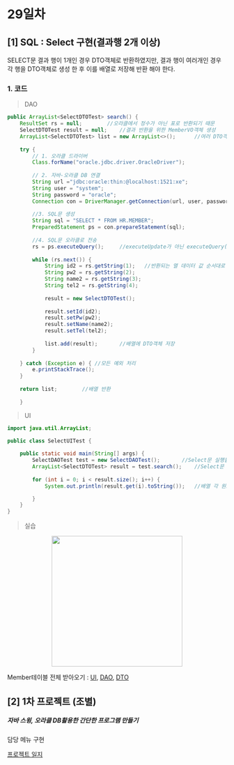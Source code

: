 # 29일차

## [1] SQL : Select 구현(결과행 2개 이상)

SELECT문 결과 행이 1개인 경우 DTO객체로 반환하였지만, 결과 행이 여러개인 경우 각 행을 DTO객체로 생성 한 후 이를 배열로 저장해 반환 해야 한다.

### 1. 코드

>DAO

```java
public ArrayList<SelectDTOTest> search() {
	ResultSet rs = null;		//오라클에서 정수가 아닌 표로 반환되기 때문
	SelectDTOTest result = null;	//결과 반환을 위한 MemberVO객체 생성
	ArrayList<SelectDTOTest> list = new ArrayList<>();		//여러 DTO객체 저장하기 위한 배열
	
	try {
		// 1. 오라클 드라이버
		Class.forName("oracle.jdbc.driver.OracleDriver");
		
    	// 2. 자바-오라클 DB 연결
		String url ="jdbc:oracle:thin:@localhost:1521:xe";
		String user = "system";
		String password = "oracle";
		Connection con = DriverManager.getConnection(url, user, password);
		
		//3. SQL문 생성
		String sql = "SELECT * FROM HR.MEMBER";	
		PreparedStatement ps = con.prepareStatement(sql);
		
		//4. SQL문 오라클로 전송
		rs = ps.executeQuery();		//executeUpdate가 아닌 executeQuery(반환 결과가 정수가 아닌 데이터(표)이기 때문)
		
    	while (rs.next()) {
			String id2 = rs.getString(1);	//반환되는 열 데이터 값 순서대로 받기
			String pw2 = rs.getString(2);
			String name2 = rs.getString(3);
			String tel2 = rs.getString(4);
			
			result = new SelectDTOTest();
				
			result.setId(id2);
			result.setPw(pw2);
			result.setName(name2);
			result.setTel(tel2);
				
			list.add(result);		//배열에 DTO객체 저장
		}
			
	} catch (Exception e) {	//모든 예외 처리
		e.printStackTrace();
	}
		
	return list;		//배열 반환
		
	}
```

>UI

```java
import java.util.ArrayList;

public class SelectUITest {
	
	public static void main(String[] args) {
		SelectDAOTest test = new SelectDAOTest();		//Select문 실행을 위한 DAO객체 생성
		ArrayList<SelectDTOTest> result = test.search();	//Select문 실행 후 반환받은 배열 저장
		
		for (int i = 0; i < result.size(); i++) {
			System.out.println(result.get(i).toString());	//배열 각 원소(행) 차례대로 프린트

		}
	}
}
```

>실습

<p align="center"><img src="https://user-images.githubusercontent.com/64455378/224492632-0c7f451d-e372-4c63-a2cb-0b352db4b132.JPG" width=300> </p>


Member테이블 전체 받아오기 : [UI](./src/SelectAll/SelectUITest.java), [DAO](./src/SelectAll/SelectDAOTest.java), [DTO](./src/SelectAll/SelectDTOTest.java)


## [2] 1차 프로젝트 (조별)

##### 자바 스윙, 오라클 DB활용한 간단한 프로그램 만들기

담당 메뉴 구현

[프로젝트 일지](../project01/BestRestaurant.md/#3구현-2단계-29일차)